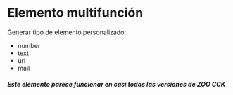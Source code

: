 <h1>Elemento multifunción</h1> 
Generar tipo de elemento personalizado:
<ul>
  <li>number</li>
  <li>text</li>
  <li>url</li>
  <li>mail</li>
</ul>


<h5>Este elemento parece funcionar en casi todas las versiones de ZOO CCK</h5>
